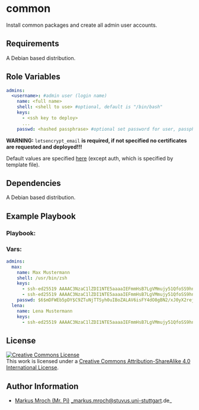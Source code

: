 # common

Install common packages and create all admin user accounts.

## Requirements

A Debian based distribution.

## Role Variables
```yml
admins:
  <username>: #admin user (login name)
    name: <full name>
	shell: <shell to use> #optional, default is "/bin/bash"
	keys:
	  - <ssh key to deploy>
	  ...
	passwd: <hashed passphrase> #optional set password for user, passphrase needs to be hashed (for more information see: http://docs.ansible.com/ansible/faq.html#how-do-i-generate-crypted-passwords-for-the-user-module)
```
**WARNING:** `letsencrypt_email` **is required, if not specified no certificates are requested and deployed!!!**

Default values are specified [here](defaults/main.yml) (except auth, which is specified by template file).

## Dependencies

A Debian based distribution.

## Example Playbook
### Playbook:

### Vars:
```yml
admins:
  max:
    name: Max Mustermann
	shell: /usr/bin/zsh
	keys:
	  - ssh-ed25519 AAAAC3NzaC1lZDI1NTE5aaaaIEFmmHsB7LgVMmujy51QfoSS9hnN7GMEm+Mkcg1YVJnn max123
	  - ssh-ed25519 AAAAC3NzaC1lZDI1NTE5aaaaIEFmmHsB7LgVMmujy51QfoSS9hnN7GMEm+Mkcg1YVJnn max321
	passwd: $6$mDFWEb5pDY$C9ZTuNjTTSyh0uIBoZALAV6isFY4dO8gBN2/xJ0yX2rejvr2wKp/wMmHwvoC.gD8NaeozxjhWvNHp3rJEJdJj1
  lena:
    name: Lena Mustermann
	keys:
	  - ssh-ed25519 AAAAC3NzaC1lZDI1NTE5aaaaIEFmmHsB7LgVMmujy51QfoSS9hnN7GMEm+Mkcg1YVJnn max123
```

## License

<a rel="license" href="http://creativecommons.org/licenses/by-sa/4.0/"><img alt="Creative Commons License" style="border-width:0" src="https://i.creativecommons.org/l/by-sa/4.0/80x15.png" /></a><br />This work is licensed under a <a rel="license" href="http://creativecommons.org/licenses/by-sa/4.0/">Creative Commons Attribution-ShareAlike 4.0 International License</a>.

## Author Information
* [Markus Mroch (Mr. Pi)](https://github.com/Mr-Pi) _markus.mroch@stuvus.uni-stuttgart.de_
